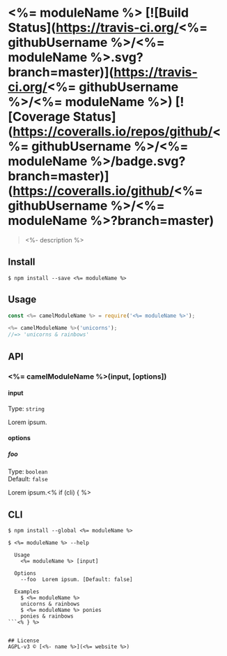 # <%= moduleName %> [![Build Status](https://travis-ci.org/<%= githubUsername %>/<%= moduleName %>.svg?branch=master)](https://travis-ci.org/<%= githubUsername %>/<%= moduleName %>) [![Coverage Status](https://coveralls.io/repos/github/<%= githubUsername %>/<%= moduleName %>/badge.svg?branch=master)](https://coveralls.io/github/<%= githubUsername %>/<%= moduleName %>?branch=master)
> <%- description %>

## Install
```
$ npm install --save <%= moduleName %>
```

## Usage
```js
const <%= camelModuleName %> = require('<%= moduleName %>');

<%= camelModuleName %>('unicorns');
//=> 'unicorns & rainbows'
```

## API
### <%= camelModuleName %>(input, [options])
#### input
Type: `string`

Lorem ipsum.

#### options
##### foo
Type: `boolean`<br>
Default: `false`

Lorem ipsum.<% if (cli) { %>

## CLI
```
$ npm install --global <%= moduleName %>
```

```
$ <%= moduleName %> --help

  Usage
    <%= moduleName %> [input]

  Options
    --foo  Lorem ipsum. [Default: false]

  Examples
    $ <%= moduleName %>
    unicorns & rainbows
    $ <%= moduleName %> ponies
    ponies & rainbows
```<% } %>


## License
AGPL-v3 © [<%- name %>](<%= website %>)

